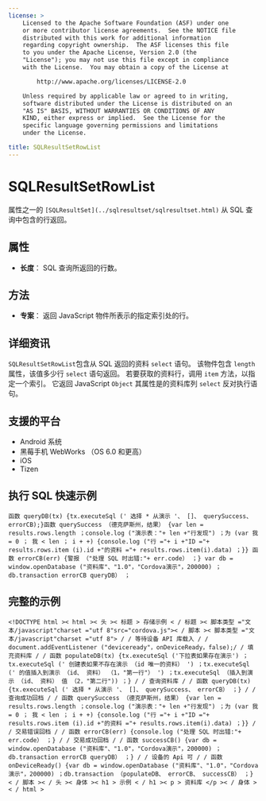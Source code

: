 ```yaml
---
license: >
    Licensed to the Apache Software Foundation (ASF) under one
    or more contributor license agreements.  See the NOTICE file
    distributed with this work for additional information
    regarding copyright ownership.  The ASF licenses this file
    to you under the Apache License, Version 2.0 (the
    "License"); you may not use this file except in compliance
    with the License.  You may obtain a copy of the License at

        http://www.apache.org/licenses/LICENSE-2.0

    Unless required by applicable law or agreed to in writing,
    software distributed under the License is distributed on an
    "AS IS" BASIS, WITHOUT WARRANTIES OR CONDITIONS OF ANY
    KIND, either express or implied.  See the License for the
    specific language governing permissions and limitations
    under the License.

title: SQLResultSetRowList
---
```


# SQLResultSetRowList

属性之一的 `[SQLResultSet](../sqlresultset/sqlresultset.html)` 从 SQL 查询中包含的行返回。

## 属性

*   **长度**： SQL 查询所返回的行数。

## 方法

*   **专案**： 返回 JavaScript 物件所表示的指定索引处的行。

## 详细资讯

`SQLResultSetRowList`包含从 SQL 返回的资料 `select` 语句。 该物件包含 `length` 属性，该值多少行 `select` 语句返回。 若要获取的资料行，调用 `item` 方法，以指定一个索引。 它返回 JavaScript `Object` 其属性是的资料库列 `select` 反对执行语句。

## 支援的平台

*   Android 系统
*   黑莓手机 WebWorks （OS 6.0 和更高）
*   iOS
*   Tizen

## 执行 SQL 快速示例

    函数 queryDB(tx) {tx.executeSql (' 选择 * 从演示 '、 []、 querySuccess、 errorCB);}函数 querySuccess （德克萨斯州，结果） {var len = results.rows.length ；console.log ("演示表："+ len +"行发现") ；为 (var 我 = 0 ； 我 < len ； i + +) {console.log ("行 ="+ i +"ID ="+ results.rows.item (i).id +"的资料 ="+ results.rows.item(i).data) ；}} 函数 errorCB(err) {警报 （"处理 SQL 时出错:"+ err.code） ；} var db = window.openDatabase ("资料库"、"1.0"，"Cordova演示"，200000) ；db.transaction errorCB queryDB） ；
    

## 完整的示例

    <!DOCTYPE html >< html >< 头 >< 标题 > 存储示例 < / 标题 >< 脚本类型 ="文本/javascript"charset ="utf 8"src="cordova.js">< / 脚本 >< 脚本类型 ="文本/javascript"charset ="utf 8"> / / 等待设备 API 库载入 / / document.addEventListener ("deviceready"，onDeviceReady，false);/ / 填充资料库 / / 函数 populateDB(tx) {tx.executeSql ('下拉表如果存在演示') ；tx.executeSql (' 创建表如果不存在演示 （id 唯一的资料） ') ；tx.executeSql (' 的值插入到演示 （id、 资料） （1，"第一行"） ') ；tx.executeSql （插入到演示 （id、 资料） 值 （2，"第二行")) ；} / / 查询资料库 / / 函数 queryDB(tx) {tx.executeSql (' 选择 * 从演示 '、 []、 querySuccess、 errorCB） ；} / / 查询成功回档 / / 函数 querySuccess （德克萨斯州，结果） {var len = results.rows.length ；console.log ("演示表："+ len +"行发现") ；为 (var 我 = 0 ； 我 < len ； i + +) {console.log ("行 ="+ i +"ID ="+ results.rows.item (i).id +"的资料 ="+ results.rows.item(i).data) ；}} / / 交易错误回档 / / 函数 errorCB(err) {console.log ("处理 SQL 时出错:"+ err.code） ；} / / 交易成功回档 / / 函数 successCB() {var db = window.openDatabase ("资料库"、"1.0"，"Cordova演示"，200000) ；db.transaction errorCB queryDB） ；} / / 设备的 Api 可 / / 函数 onDeviceReady() {var db = window.openDatabase ("资料库"、"1.0"，"Cordova演示"，200000) ；db.transaction （populateDB、 errorCB、 successCB） ；} < / 脚本 >< / 头 >< 身体 >< h1 > 示例 < / h1 >< p > 资料库 </p >< / 身体 >< / html >